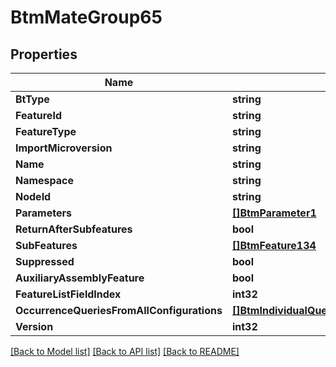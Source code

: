 # BtmMateGroup65

## Properties

Name | Type | Description | Notes
------------ | ------------- | ------------- | -------------
**BtType** | **string** |  | [optional] 
**FeatureId** | **string** |  | [optional] 
**FeatureType** | **string** |  | [optional] 
**ImportMicroversion** | **string** |  | [optional] 
**Name** | **string** |  | [optional] 
**Namespace** | **string** |  | [optional] 
**NodeId** | **string** |  | [optional] 
**Parameters** | [**[]BtmParameter1**](BTMParameter-1.md) |  | [optional] 
**ReturnAfterSubfeatures** | **bool** |  | [optional] 
**SubFeatures** | [**[]BtmFeature134**](BTMFeature-134.md) |  | [optional] 
**Suppressed** | **bool** |  | [optional] 
**AuxiliaryAssemblyFeature** | **bool** |  | [optional] 
**FeatureListFieldIndex** | **int32** |  | [optional] 
**OccurrenceQueriesFromAllConfigurations** | [**[]BtmIndividualQueryWithOccurrenceBase904**](BTMIndividualQueryWithOccurrenceBase-904.md) |  | [optional] 
**Version** | **int32** |  | [optional] 

[[Back to Model list]](../README.md#documentation-for-models) [[Back to API list]](../README.md#documentation-for-api-endpoints) [[Back to README]](../README.md)


